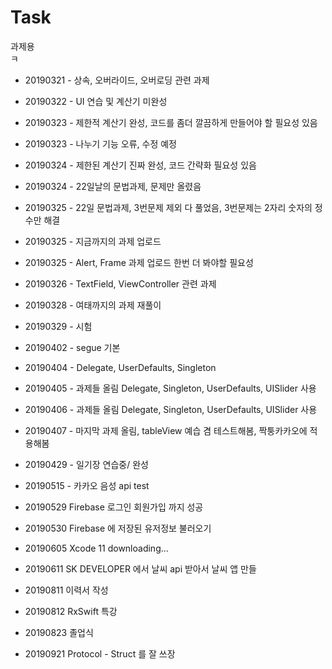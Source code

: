  # Task
과제용        
     ㅋ
* 20190321 - 상속, 오버라이드, 오버로딩 관련 과제
* 20190322 - UI 연습 및 계산기 미완성
* 20190323 - 제한적 계산기 완성, 코드를 좀더 깔끔하게 만들어야 할 필요성 있음
* 20190323 - 나누기 기능 오류, 수정 예정
* 20190324 - 제한된 계산기 진짜 완성, 코드 간략화 필요성 있음
* 20190324 - 22일날의 문법과제, 문제만 올렸음 
* 20190325 - 22일 문법과제, 3번문제 제외 다 풀었음, 3번문제는 2자리 숫자의 정수만 해결
* 20190325 - 지금까지의 과제 업로드
* 20190325 - Alert, Frame 과제 업로드 한번 더 봐야할 필요성  
* 20190326 - TextField, ViewController 관련 과제
* 20190328 - 여태까지의 과제 재풀이
* 20190329 - 시험      
* 20190402 - segue 기본
* 20190404 - Delegate, UserDefaults, Singleton
* 20190405 - 과제들 올림 Delegate, Singleton, UserDefaults, UISlider 사용
* 20190406 - 과제들 올림 Delegate, Singleton, UserDefaults, UISlider 사용
* 20190407 - 마지막 과제 올림, tableView 예습 겸 테스트해봄, 짝퉁카카오에 적용해봄

* 20190429 - 일기장 연습중/ 완성
* 20190515 - 카카오 음성 api test

* 20190529 Firebase 로그인 회원가입 까지 성공
* 20190530 Firebase 에 저장된 유저정보 불러오기

* 20190605 Xcode 11 downloading...

* 20190611 SK DEVELOPER 에서 날씨 api 받아서 날씨 앱 만들
* 20190811 이력서 작성
* 20190812 RxSwift 특강    
* 20190823 졸업식  

* 20190921 Protocol - Struct 를 잘 쓰장
 
              
         
